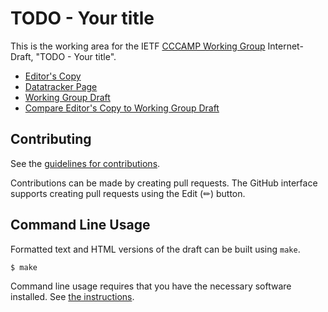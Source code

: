 # TODO - Your title

This is the working area for the IETF [CCCAMP Working Group](https://datatracker.ietf.org/wg/cccamp/documents/) Internet-Draft, "TODO - Your title".

* [Editor's Copy](https://aguoietf.github.io/merged-ietf-ccamp-wdm-tunnel-yang/#go.draft-ietf-cccamp-wdm-tunnel.html)
* [Datatracker Page](https://datatracker.ietf.org/doc/draft-ietf-cccamp-wdm-tunnel)
* [Working Group Draft](https://datatracker.ietf.org/doc/html/draft-ietf-cccamp-wdm-tunnel)
* [Compare Editor's Copy to Working Group Draft](https://aguoietf.github.io/merged-ietf-ccamp-wdm-tunnel-yang/#go.draft-ietf-cccamp-wdm-tunnel.diff)


## Contributing

See the
[guidelines for contributions](https://github.com/aguoietf/merged-ietf-ccamp-wdm-tunnel-yang/blob/main/CONTRIBUTING.md).

Contributions can be made by creating pull requests.
The GitHub interface supports creating pull requests using the Edit (✏) button.


## Command Line Usage

Formatted text and HTML versions of the draft can be built using `make`.

```sh
$ make
```

Command line usage requires that you have the necessary software installed.  See
[the instructions](https://github.com/martinthomson/i-d-template/blob/main/doc/SETUP.md).


